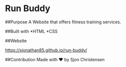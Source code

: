 # Run Buddy

##Purpose
A Website that offers fitness training services.

##Built with
*HTML
*CSS

##Website

https://sjonathan85.github.io/run-buddy/

##Contribution
Made with ❤️ by Sjon Christensen
